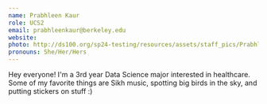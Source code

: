 ```yaml
---
name: Prabhleen Kaur
role: UCS2
email: prabhleenkaur@berkeley.edu
website:
photo: http://ds100.org/sp24-testing/resources/assets/staff_pics/Prabhleen_Kaur.png
pronouns: She/Her/Hers
---
```


Hey everyone! I'm a 3rd year Data Science major interested in healthcare. Some of my favorite things are Sikh music, spotting big birds in the sky, and putting stickers on stuff :)
